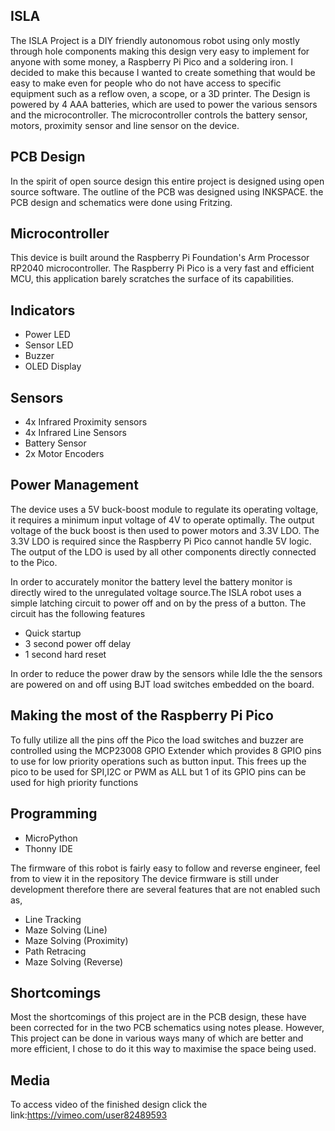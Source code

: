 ISLA
---
The ISLA Project is a DIY friendly autonomous robot using only mostly through hole components making this design very easy to implement for anyone with some money, a Raspberry Pi Pico and a soldering iron. I decided to make this because I wanted to create something that would be easy to make even for people who do not have access to specific equipment such as a reflow oven, a scope, or a 3D printer. The Design is powered by 4 AAA batteries, which are used to power the various sensors and the microcontroller. The microcontroller controls the battery sensor, motors, proximity sensor and line sensor on the device.

PCB Design
------
In the spirit of open source design this entire project is designed using open source software.
The outline of the PCB was designed using INKSPACE.
the PCB design and schematics were done using Fritzing.


Microcontroller
----------
This device is built around the Raspberry Pi Foundation's Arm Processor RP2040 microcontroller. The Raspberry Pi Pico is a very fast and efficient MCU, this application barely scratches the surface of its capabilities.

Indicators
--------
 - Power LED
 - Sensor LED
 - Buzzer
 - OLED Display

Sensors
----
 - 4x Infrared Proximity sensors
 - 4x Infrared Line Sensors
 - Battery Sensor
 - 2x Motor Encoders

Power Management
---------

The device uses a 5V buck-boost module to regulate its operating voltage, it requires a minimum input voltage of 4V to operate optimally. The output voltage of the buck boost is then used to power motors and 3.3V LDO. The 3.3V LDO is required since the Raspberry Pi Pico cannot handle 5V logic. The output of the LDO is used by all other components directly connected to the Pico.

In order to accurately monitor the battery level the battery monitor is directly wired to the unregulated voltage source.The ISLA robot uses a simple latching circuit to power off and on by the press of a button. The circuit has the following features

 - Quick startup
 - 3 second power off delay
 - 1 second hard reset

In order to reduce the power draw by the sensors while Idle the the sensors are powered on and off using BJT load switches embedded on the board.

Making the most of the Raspberry Pi Pico
----------
To fully utilize all the pins off the Pico the load switches and buzzer are controlled using the MCP23008 GPIO Extender which provides 8 GPIO pins to use for low priority operations such as button input. This frees up the pico to be used for SPI,I2C or PWM as ALL but 1 of its GPIO pins can be used for high priority functions


Programming
------

 - MicroPython
 - Thonny IDE

The firmware of this robot is fairly easy to follow and reverse engineer, feel from to view it in the repository
The device firmware is still under development therefore there are several features that are not enabled such as,

 - Line Tracking
 - Maze Solving (Line)
 - Maze Solving (Proximity)
 - Path Retracing
 - Maze Solving (Reverse)

Shortcomings
--------

Most the shortcomings of this project are in the PCB design, these have been corrected for in the two PCB schematics using notes please. However, This project can be done in various ways many of which are better and more efficient, I chose to do it this way to maximise the space being used.

Media
-------
To access video of the finished design click the link:https://vimeo.com/user82489593
